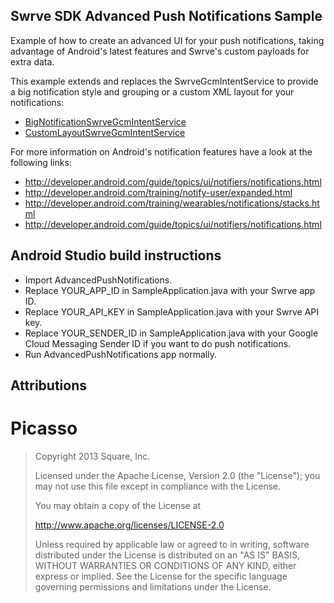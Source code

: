 Swrve SDK Advanced Push Notifications Sample
--------------------------------------------
Example of how to create an advanced UI for your push notifications, taking advantage of Android's latest features and Swrve's custom payloads for extra data.

This example extends and replaces the SwrveGcmIntentService to provide a big notification style and grouping or a custom XML layout for your notifications:
- [BigNotificationSwrveGcmIntentService](src/main/java/com/swrve/sdk/sample/BigNotificationSwrveGcmIntentService.java)
- [CustomLayoutSwrveGcmIntentService](src/main/java/com/swrve/sdk/sample/CustomLayoutSwrveGcmIntentService.java)


For more information on Android's notification features have a look at the following links:
- http://developer.android.com/guide/topics/ui/notifiers/notifications.html
- http://developer.android.com/training/notify-user/expanded.html
- http://developer.android.com/training/wearables/notifications/stacks.html
- http://developer.android.com/guide/topics/ui/notifiers/notifications.html

Android Studio build instructions
---------------------------------
- Import AdvancedPushNotifications.
- Replace YOUR_APP_ID in SampleApplication.java with your Swrve app ID.
- Replace YOUR_API_KEY in SampleApplication.java with your Swrve API key.
- Replace YOUR_SENDER_ID in SampleApplication.java with your Google Cloud Messaging Sender ID if you want to do push notifications.
- Run AdvancedPushNotifications app normally.

Attributions
------------
# Picasso

> Copyright 2013 Square, Inc.
>
> Licensed under the Apache License, Version 2.0 (the "License"); you may not use this file except in compliance with the License.
>
> You may obtain a copy of the License at
>
>   http://www.apache.org/licenses/LICENSE-2.0
>
> Unless required by applicable law or agreed to in writing, software distributed under the License is distributed on an "AS IS" BASIS, WITHOUT WARRANTIES OR CONDITIONS OF ANY KIND, either express or implied. See the License for the specific language governing permissions and limitations under the License.
